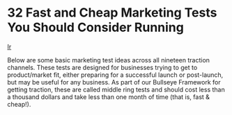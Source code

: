 # 32 Fast and Cheap Marketing Tests You Should Consider Running

[Ir](https://medium.com/@yegg/32-fast-cheap-marketing-test-ideas-across-all-19-traction-channels-24e227c3a8e3)

Below are some basic marketing test ideas across all nineteen traction channels. These tests are designed for businesses trying to get to product/market fit, either preparing for a successful launch or post-launch, but may be useful for any business.
As part of our Bullseye Framework for getting traction, these are called middle ring tests and should cost less than a thousand dollars and take less than one month of time (that is, fast & cheap!).
